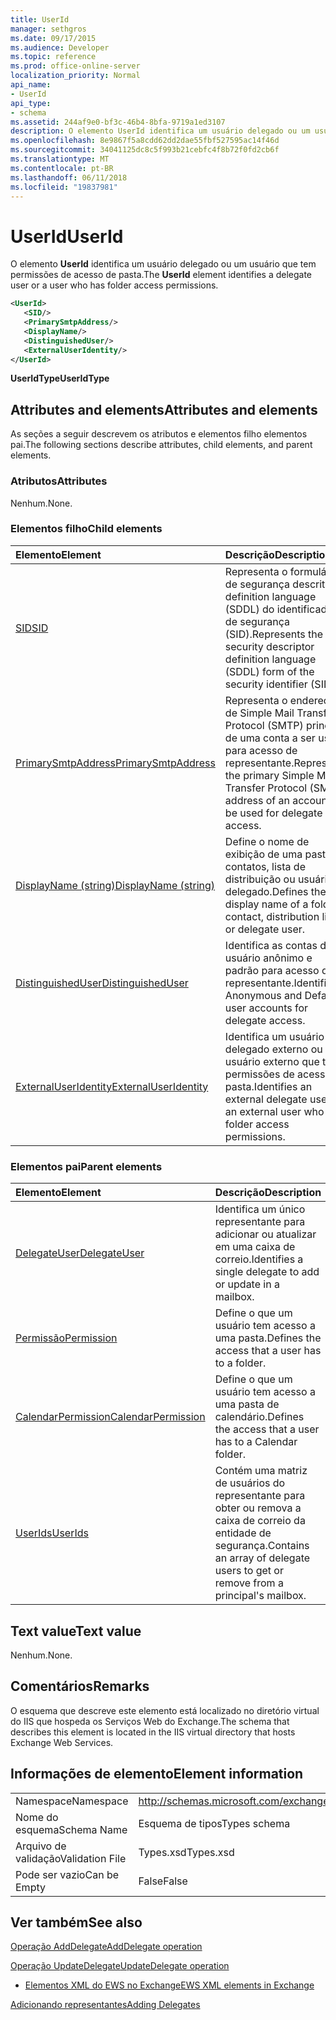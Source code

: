```yaml
---
title: UserId
manager: sethgros
ms.date: 09/17/2015
ms.audience: Developer
ms.topic: reference
ms.prod: office-online-server
localization_priority: Normal
api_name:
- UserId
api_type:
- schema
ms.assetid: 244af9e0-bf3c-46b4-8bfa-9719a1ed3107
description: O elemento UserId identifica um usuário delegado ou um usuário que tem permissões de acesso de pasta.
ms.openlocfilehash: 8e9867f5a8cdd62dd2dae55fbf527595ac14f46d
ms.sourcegitcommit: 34041125dc8c5f993b21cebfc4f8b72f0fd2cb6f
ms.translationtype: MT
ms.contentlocale: pt-BR
ms.lasthandoff: 06/11/2018
ms.locfileid: "19837981"
---
```

# <a name="userid"></a><span data-ttu-id="e8858-103">UserId</span><span class="sxs-lookup"><span data-stu-id="e8858-103">UserId</span></span>

<span data-ttu-id="e8858-104">O elemento **UserId** identifica um usuário delegado ou um usuário que tem permissões de acesso de pasta.</span><span class="sxs-lookup"><span data-stu-id="e8858-104">The **UserId** element identifies a delegate user or a user who has folder access permissions.</span></span> 
  
```xml
<UserId>
   <SID/>
   <PrimarySmtpAddress/>
   <DisplayName/>
   <DistinguishedUser/>
   <ExternalUserIdentity/>
</UserId>
```

 <span data-ttu-id="e8858-105">**UserIdType**</span><span class="sxs-lookup"><span data-stu-id="e8858-105">**UserIdType**</span></span>
## <a name="attributes-and-elements"></a><span data-ttu-id="e8858-106">Attributes and elements</span><span class="sxs-lookup"><span data-stu-id="e8858-106">Attributes and elements</span></span>

<span data-ttu-id="e8858-107">As seções a seguir descrevem os atributos e elementos filho elementos pai.</span><span class="sxs-lookup"><span data-stu-id="e8858-107">The following sections describe attributes, child elements, and parent elements.</span></span>
  
### <a name="attributes"></a><span data-ttu-id="e8858-108">Atributos</span><span class="sxs-lookup"><span data-stu-id="e8858-108">Attributes</span></span>

<span data-ttu-id="e8858-109">Nenhum.</span><span class="sxs-lookup"><span data-stu-id="e8858-109">None.</span></span>
  
### <a name="child-elements"></a><span data-ttu-id="e8858-110">Elementos filho</span><span class="sxs-lookup"><span data-stu-id="e8858-110">Child elements</span></span>

|<span data-ttu-id="e8858-111">**Elemento**</span><span class="sxs-lookup"><span data-stu-id="e8858-111">**Element**</span></span>|<span data-ttu-id="e8858-112">**Descrição**</span><span class="sxs-lookup"><span data-stu-id="e8858-112">**Description**</span></span>|
|:-----|:-----|
|[<span data-ttu-id="e8858-113">SID</span><span class="sxs-lookup"><span data-stu-id="e8858-113">SID</span></span>](sid.md) <br/> |<span data-ttu-id="e8858-114">Representa o formulário de segurança descritor definition language (SDDL) do identificador de segurança (SID).</span><span class="sxs-lookup"><span data-stu-id="e8858-114">Represents the security descriptor definition language (SDDL) form of the security identifier (SID).</span></span>  <br/> |
|[<span data-ttu-id="e8858-115">PrimarySmtpAddress</span><span class="sxs-lookup"><span data-stu-id="e8858-115">PrimarySmtpAddress</span></span>](primarysmtpaddress.md) <br/> |<span data-ttu-id="e8858-116">Representa o endereço de Simple Mail Transfer Protocol (SMTP) principal de uma conta a ser usada para acesso de representante.</span><span class="sxs-lookup"><span data-stu-id="e8858-116">Represents the primary Simple Mail Transfer Protocol (SMTP) address of an account to be used for delegate access.</span></span>  <br/> |
|[<span data-ttu-id="e8858-117">DisplayName (string)</span><span class="sxs-lookup"><span data-stu-id="e8858-117">DisplayName (string)</span></span>](displayname-string.md) <br/> |<span data-ttu-id="e8858-118">Define o nome de exibição de uma pasta, contatos, lista de distribuição ou usuário delegado.</span><span class="sxs-lookup"><span data-stu-id="e8858-118">Defines the display name of a folder, contact, distribution list, or delegate user.</span></span>  <br/> |
|[<span data-ttu-id="e8858-119">DistinguishedUser</span><span class="sxs-lookup"><span data-stu-id="e8858-119">DistinguishedUser</span></span>](distinguisheduser.md) <br/> |<span data-ttu-id="e8858-120">Identifica as contas de usuário anônimo e padrão para acesso de representante.</span><span class="sxs-lookup"><span data-stu-id="e8858-120">Identifies Anonymous and Default user accounts for delegate access.</span></span>  <br/> |
|[<span data-ttu-id="e8858-121">ExternalUserIdentity</span><span class="sxs-lookup"><span data-stu-id="e8858-121">ExternalUserIdentity</span></span>](externaluseridentity.md) <br/> |<span data-ttu-id="e8858-122">Identifica um usuário delegado externo ou um usuário externo que tem permissões de acesso de pasta.</span><span class="sxs-lookup"><span data-stu-id="e8858-122">Identifies an external delegate user or an external user who has folder access permissions.</span></span>  <br/> |
   
### <a name="parent-elements"></a><span data-ttu-id="e8858-123">Elementos pai</span><span class="sxs-lookup"><span data-stu-id="e8858-123">Parent elements</span></span>

|<span data-ttu-id="e8858-124">**Elemento**</span><span class="sxs-lookup"><span data-stu-id="e8858-124">**Element**</span></span>|<span data-ttu-id="e8858-125">**Descrição**</span><span class="sxs-lookup"><span data-stu-id="e8858-125">**Description**</span></span>|
|:-----|:-----|
|[<span data-ttu-id="e8858-126">DelegateUser</span><span class="sxs-lookup"><span data-stu-id="e8858-126">DelegateUser</span></span>](delegateuser.md) <br/> |<span data-ttu-id="e8858-127">Identifica um único representante para adicionar ou atualizar em uma caixa de correio.</span><span class="sxs-lookup"><span data-stu-id="e8858-127">Identifies a single delegate to add or update in a mailbox.</span></span>  <br/> |
|[<span data-ttu-id="e8858-128">Permissão</span><span class="sxs-lookup"><span data-stu-id="e8858-128">Permission</span></span>](permission.md) <br/> |<span data-ttu-id="e8858-129">Define o que um usuário tem acesso a uma pasta.</span><span class="sxs-lookup"><span data-stu-id="e8858-129">Defines the access that a user has to a folder.</span></span>  <br/> |
|[<span data-ttu-id="e8858-130">CalendarPermission</span><span class="sxs-lookup"><span data-stu-id="e8858-130">CalendarPermission</span></span>](calendarpermission.md) <br/> |<span data-ttu-id="e8858-131">Define o que um usuário tem acesso a uma pasta de calendário.</span><span class="sxs-lookup"><span data-stu-id="e8858-131">Defines the access that a user has to a Calendar folder.</span></span>  <br/> |
|[<span data-ttu-id="e8858-132">UserIds</span><span class="sxs-lookup"><span data-stu-id="e8858-132">UserIds</span></span>](userids.md) <br/> |<span data-ttu-id="e8858-133">Contém uma matriz de usuários do representante para obter ou remova a caixa de correio da entidade de segurança.</span><span class="sxs-lookup"><span data-stu-id="e8858-133">Contains an array of delegate users to get or remove from a principal's mailbox.</span></span>  <br/> |
   
## <a name="text-value"></a><span data-ttu-id="e8858-134">Text value</span><span class="sxs-lookup"><span data-stu-id="e8858-134">Text value</span></span>

<span data-ttu-id="e8858-135">Nenhum.</span><span class="sxs-lookup"><span data-stu-id="e8858-135">None.</span></span>
  
## <a name="remarks"></a><span data-ttu-id="e8858-136">Comentários</span><span class="sxs-lookup"><span data-stu-id="e8858-136">Remarks</span></span>

<span data-ttu-id="e8858-137">O esquema que descreve este elemento está localizado no diretório virtual do IIS que hospeda os Serviços Web do Exchange.</span><span class="sxs-lookup"><span data-stu-id="e8858-137">The schema that describes this element is located in the IIS virtual directory that hosts Exchange Web Services.</span></span>
  
## <a name="element-information"></a><span data-ttu-id="e8858-138">Informações de elemento</span><span class="sxs-lookup"><span data-stu-id="e8858-138">Element information</span></span>

|||
|:-----|:-----|
|<span data-ttu-id="e8858-139">Namespace</span><span class="sxs-lookup"><span data-stu-id="e8858-139">Namespace</span></span>  <br/> |http://schemas.microsoft.com/exchange/services/2006/types  <br/> |
|<span data-ttu-id="e8858-140">Nome do esquema</span><span class="sxs-lookup"><span data-stu-id="e8858-140">Schema Name</span></span>  <br/> |<span data-ttu-id="e8858-141">Esquema de tipos</span><span class="sxs-lookup"><span data-stu-id="e8858-141">Types schema</span></span>  <br/> |
|<span data-ttu-id="e8858-142">Arquivo de validação</span><span class="sxs-lookup"><span data-stu-id="e8858-142">Validation File</span></span>  <br/> |<span data-ttu-id="e8858-143">Types.xsd</span><span class="sxs-lookup"><span data-stu-id="e8858-143">Types.xsd</span></span>  <br/> |
|<span data-ttu-id="e8858-144">Pode ser vazio</span><span class="sxs-lookup"><span data-stu-id="e8858-144">Can be Empty</span></span>  <br/> |<span data-ttu-id="e8858-145">False</span><span class="sxs-lookup"><span data-stu-id="e8858-145">False</span></span>  <br/> |
   
## <a name="see-also"></a><span data-ttu-id="e8858-146">Ver também</span><span class="sxs-lookup"><span data-stu-id="e8858-146">See also</span></span>



[<span data-ttu-id="e8858-147">Operação AddDelegate</span><span class="sxs-lookup"><span data-stu-id="e8858-147">AddDelegate operation</span></span>](adddelegate-operation.md)
  
[<span data-ttu-id="e8858-148">Operação UpdateDelegate</span><span class="sxs-lookup"><span data-stu-id="e8858-148">UpdateDelegate operation</span></span>](updatedelegate-operation.md)


- [<span data-ttu-id="e8858-149">Elementos XML do EWS no Exchange</span><span class="sxs-lookup"><span data-stu-id="e8858-149">EWS XML elements in Exchange</span></span>](ews-xml-elements-in-exchange.md)


[<span data-ttu-id="e8858-150">Adicionando representantes</span><span class="sxs-lookup"><span data-stu-id="e8858-150">Adding Delegates</span></span>](http://msdn.microsoft.com/library/3a744150-66a3-4a13-9433-793603ba5038%28Office.15%29.aspx)

